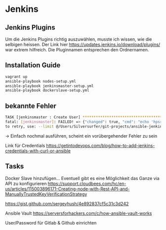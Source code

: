 # Jenkins

## Jenkins Plugins

Um die Jenkins Plugins richtig auszuwählen, musste ich wissen, wie die selbigen heissen. Der Link hier
<https://updates.jenkins.io/download/plugins/> war extrem hilfreich. Die Pluginnamen entsprechen den Ordnernamen.

## Installation Guide

```bash
vagrant up
ansible-playbook nodes-setup.yml
ansible-playbook jenkinsmaster-setup.yml
ansible-playbook dockerslave-setup.yml
```

## bekannte Fehler

```bash
TASK [jenkinsmaster : Create User] **************************************************************************************************************************
fatal: [jenkinsmaster]: FAILED! => {"changed": true, "cmd": "echo 'hpsr=new hudson.security.HudsonPrivateSecurityRealm(false); hpsr.createAccount(\"dummyuser\", \"dummypassword\")' | java -jar /var/lib/jenkins/jenkins-cli.jar -s http://localhost:8080 groovy =", "delta": "0:00:00.471110", "end": "2018-06-10 20:29:00.895887", "msg": "non-zero return code", "rc": 6, "start": "2018-06-10 20:29:00.424777", "stderr": "\nERROR: anonymous is missing the Overall/Read permission", "stderr_lines": ["", "ERROR: anonymous is missing the Overall/Read permission"], "stdout": "", "stdout_lines": []}
to retry, use: --limit @/Users/Silversurfer/git-projects/ansible-jenkins/setup-jenkins.retry
```

-> Einfach nochmal ausführen, scheint ein vorübergehender Fehler zu sein

Link für Credentials
<https://getintodevops.com/blog/how-to-add-jenkins-credentials-with-curl-or-ansible>

## Tasks

Docker Slave hinzufügen... Eventuell gibt es eine Möglichkeit das Ganze via API zu konfigurieren
<https://support.cloudbees.com/hc/en-us/articles/115003896171-Creating-node-with-Rest-API-and-ManuallyTrustedKeyVerificationStrategy>

<https://gist.github.com/sergeyhush/4e892837cf5c31c3d242>

Ansible Vault
<https://serversforhackers.com/c/how-ansible-vault-works>

User/Password für Gitlab & Github einrichten